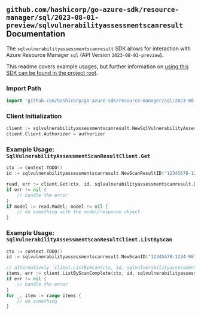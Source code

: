 
## `github.com/hashicorp/go-azure-sdk/resource-manager/sql/2023-08-01-preview/sqlvulnerabilityassessmentscanresult` Documentation

The `sqlvulnerabilityassessmentscanresult` SDK allows for interaction with Azure Resource Manager `sql` (API Version `2023-08-01-preview`).

This readme covers example usages, but further information on [using this SDK can be found in the project root](https://github.com/hashicorp/go-azure-sdk/tree/main/docs).

### Import Path

```go
import "github.com/hashicorp/go-azure-sdk/resource-manager/sql/2023-08-01-preview/sqlvulnerabilityassessmentscanresult"
```


### Client Initialization

```go
client := sqlvulnerabilityassessmentscanresult.NewSqlVulnerabilityAssessmentScanResultClientWithBaseURI("https://management.azure.com")
client.Client.Authorizer = authorizer
```


### Example Usage: `SqlVulnerabilityAssessmentScanResultClient.Get`

```go
ctx := context.TODO()
id := sqlvulnerabilityassessmentscanresult.NewScanResultID("12345678-1234-9876-4563-123456789012", "example-resource-group", "serverValue", "scanIdValue", "scanResultIdValue")

read, err := client.Get(ctx, id, sqlvulnerabilityassessmentscanresult.DefaultGetOperationOptions())
if err != nil {
	// handle the error
}
if model := read.Model; model != nil {
	// do something with the model/response object
}
```


### Example Usage: `SqlVulnerabilityAssessmentScanResultClient.ListByScan`

```go
ctx := context.TODO()
id := sqlvulnerabilityassessmentscanresult.NewScanID("12345678-1234-9876-4563-123456789012", "example-resource-group", "serverValue", "scanIdValue")

// alternatively `client.ListByScan(ctx, id, sqlvulnerabilityassessmentscanresult.DefaultListByScanOperationOptions())` can be used to do batched pagination
items, err := client.ListByScanComplete(ctx, id, sqlvulnerabilityassessmentscanresult.DefaultListByScanOperationOptions())
if err != nil {
	// handle the error
}
for _, item := range items {
	// do something
}
```

